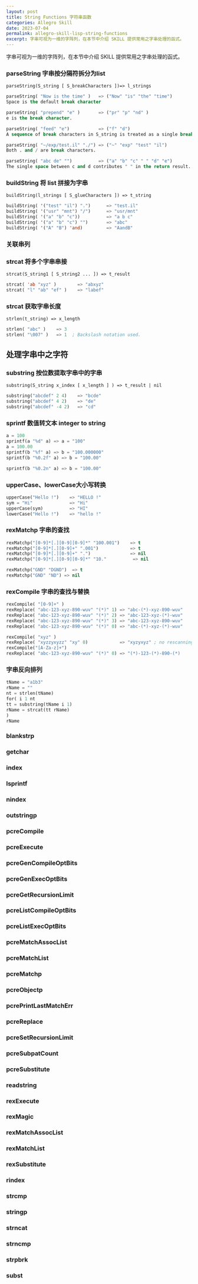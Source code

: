 ```yaml
---
layout: post
title: String Functions 字符串函数
categories: Allegro Skill
date: 2023-07-04
permalink: allegro-skill-lisp-string-functions
excerpt: 字串可视为一维的字阵列，在本节中介绍 SKILL 提供常用之字串处理的函式。
---
```


字串可视为一维的字阵列，在本节中介绍 SKILL 提供常用之字串处理的函式。

### parseString 字串按分隔符拆分为list

```
parseString(S_string [ S_breakCharacters ])=> l_strings
```

```lisp
parseString( "Now is the time" )   => ("Now" "is" "the" "time")
Space is the default break character

parseString( "prepend" "e" )       => ("pr" "p" "nd" ) 
e is the break character.

parseString( "feed" "e")           => ("f" "d")
A sequence of break characters in S_string is treated as a single break character.

parseString( "~/exp/test.il" "./") => ("~" "exp" "test" "il")
Both . and / are break characters.

parseString( "abc de" "")          => ("a" "b" "c" " " "d" "e")
The single space between c and d contributes " " in the return result.
```

### buildString 将 list 拼接为字串

```
buildString(l_strings [ S_glueCharacters ]) => t_string
```

```lisp
buildString( '("test" "il") ".")      => "test.il"
buildString( '("usr" "mnt") "/")      => "usr/mnt"
buildString( '("a" "b" "c"))          => "a b c"
buildString( '("a" "b" "c") "")       => "abc"
buildString( '("A" "B") 'and)         => "AandB"
```

### 关联串列

### strcat 将多个字串串接

```
strcat(S_string1 [ S_string2 ... ]) => t_result
```

```lisp
strcat( 'ab "xyz" )        => "abxyz"
strcat( "l" "ab" "ef" )    => "labef"
```

### strcat 获取字串长度

```
strlen(t_string) => x_length
```

```lisp
strlen( "abc" )    => 3
strlen( "\007" )   => 1  ; Backslash notation used.
```

## 处理字串中之字符

### substring 按位数提取字串中的字串

```
substring(S_string x_index [ x_length ] ) => t_result | nil
```

```lisp
substring("abcdef" 2 4)    => "bcde"
substring("abcdef" 4 2)    => "de"
substring("abcdef" -4 2)   => "cd"
```

### sprintf 数值转文本 integer to string

```lisp
a = 100
sprintf(a "%d" a) => a = "100"
a = 100.00
sprintf(b "%f" a) => b = "100.000000"
sprintf(b "%0.2f" a) => b = "100.00"

sprintf(b "%0.2n" a) => b = "100.00"
```

### upperCase、lowerCase大小写转换

```lisp
upperCase("Hello !")    => "HELLO !"
sym = "Hi"              => "Hi"
upperCase(sym)          => "HI"
lowerCase("Hello !")    => "hello !"
```


### rexMatchp 字串的查找

```lisp
rexMatchp("[0-9]*[.][0-9][0-9]*" "100.001")    => t
rexMatchp("[0-9]*[.][0-9]+" ".001")            => t
rexMatchp("[0-9]*[.][0-9]+" ".")               => nil
rexMatchp("[0-9]*[.][0-9][0-9]*" "10."          => nil

rexMatchp("GND" "DGND")  => t
rexMatchp("GND" "ND") => nil
```

### rexCompile 字串的查找与替换

```lisp
rexCompile( "[0-9]+" )
rexReplace( "abc-123-xyz-890-wuv" "(*)" 1) => "abc-(*)-xyz-890-wuv"
rexReplace( "abc-123-xyz-890-wuv" "(*)" 2) => "abc-123-xyz-(*)-wuv"
rexReplace( "abc-123-xyz-890-wuv" "(*)" 3) => "abc-123-xyz-890-wuv"
rexReplace( "abc-123-xyz-890-wuv" "(*)" 0) => "abc-(*)-xyz-(*)-wuv"

rexCompile( "xyz" )
rexReplace( "xyzzyxyzz" "xy" 0)            => "xyzyxyz" ; no rescanning!
rexCompile("[A-Za-z]+")
rexReplace( "abc-123-xyz-890-wuv" "(*)" 0) => "(*)-123-(*)-890-(*)
```

### 字串反向排列

```lisp
tName = "a1b3"
rName = ""
nt = strlen(tName)
for( i 1 nt 
tt = substring(tName i 1) 
rName = strcat(tt rName) 
)
rName
```


### blankstrp
### getchar
### index
### lsprintf
### nindex
### outstringp
### pcreCompile
### pcreExecute
### pcreGenCompileOptBits
### pcreGenExecOptBits
### pcreGetRecursionLimit
### pcreListCompileOptBits
### pcreListExecOptBits
### pcreMatchAssocList
### pcreMatchList
### pcreMatchp
### pcreObjectp
### pcrePrintLastMatchErr
### pcreReplace
### pcreSetRecursionLimit
### pcreSubpatCount
### pcreSubstitute
### readstring
### rexExecute
### rexMagic
### rexMatchAssocList
### rexMatchList
### rexSubstitute
### rindex
### strcmp
### stringp
### strncat
### strncmp
### strpbrk
### subst
